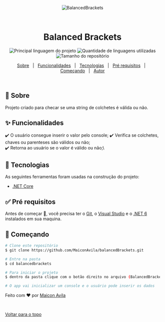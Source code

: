 <div align="center" id="top"> 
  <img src="./.github/app.gif" alt="BalancedBrackets" />

  &#xa0;

</div>

<h1 align="center">Balanced Brackets</h1>

<p align="center">
  <img alt="Principal linguagem do projeto" src="https://img.shields.io/github/languages/top/MaiconAvila/balancedbrackets?color=56BEB8">

  <img alt="Quantidade de linguagens utilizadas" src="https://img.shields.io/github/languages/count/MaiconAvila/balancedbrackets?color=56BEB8">

  <img alt="Tamanho do repositório" src="https://img.shields.io/github/repo-size/MaiconAvila/balancedbrackets?color=56BEB8">
</p>

<p align="center">
  <a href="#dart-sobre">Sobre</a> &#xa0; | &#xa0; 
  <a href="#sparkles-funcionalidades">Funcionalidades</a> &#xa0; | &#xa0;
  <a href="#rocket-tecnologias">Tecnologias</a> &#xa0; | &#xa0;
  <a href="#white_check_mark-pré-requisitos">Pré requisitos</a> &#xa0; | &#xa0;
  <a href="#checkered_flag-começando">Começando</a> &#xa0; | &#xa0;
  <a href="https://github.com/MaiconAvila" target="_blank">Autor</a>
</p>

<br>

## :dart: Sobre ##

Projeto criado para checar se uma string de colchetes é válida ou não.

## :sparkles: Funcionalidades ##

:heavy_check_mark: O usuário consegue inserir o valor pelo console;
:heavy_check_mark: Verifica se colchetes, chaves ou parenteses são válidos ou não;\
:heavy_check_mark: Retorna ao usuário se o valor é válido ou não;\

## :rocket: Tecnologias ##

As seguintes ferramentas foram usadas na construção do projeto:

- [.NET Core](https://dotnet.microsoft.com/en-us/)

## :white_check_mark: Pré requisitos ##

Antes de começar :checkered_flag:, você precisa ter o [Git](https://git-scm.com), o [Visual Studio](https://visualstudio.microsoft.com/downloads/) e o [.NET 6](https://download.visualstudio.microsoft.com/download/pr/15ab772d-ce5c-46e5-a90e-57df11adabfb/4b1b1330b6279a50c398f94cf716c71e/dotnet-sdk-6.0.301-win-x64.exe) instalados em sua maquina.

## :checkered_flag: Começando ##

```bash
# Clone este repositório
$ git clone https://github.com/MaiconAvila/balancedBrackets.git

# Entre na pasta
$ cd balancedbrackets

# Para iniciar o projeto
$ dentro da pasta clique com o botão direito no arquivo (BalancedBrackets.sln) e abra com o visual studio

# O app vai inicializar um console e o usuário pode inserir os dados
```

Feito com :heart: por <a href="https://github.com/MaiconAvila" target="_blank">Maicon Avila</a>

&#xa0;

<a href="#top">Voltar para o topo</a>
